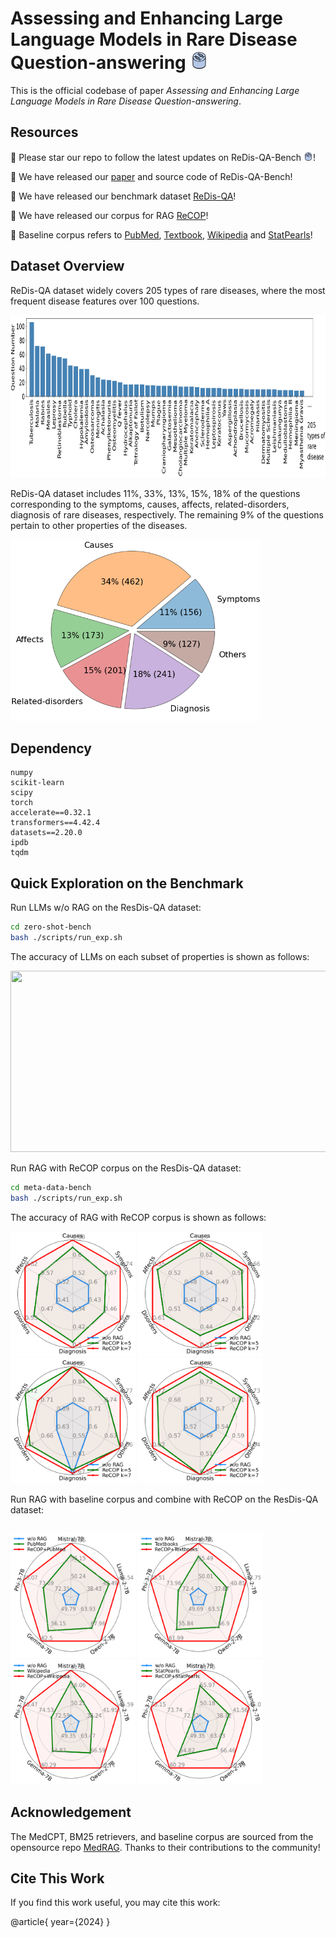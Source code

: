 # Assessing and Enhancing Large Language Models in Rare Disease Question-answering <img width="30" height="30" src="./figures/logo.png">


This is the official codebase of paper _Assessing and Enhancing Large Language Models in Rare Disease Question-answering_.


## Resources
:star2: Please star our repo to follow the latest updates on ReDis-QA-Bench <img width="15" height="15" src="./figures/logo.png">!

:mega: We have released our [paper]() and source code of ReDis-QA-Bench!

:orange_book: We have released our benchmark dataset [ReDis-QA]()!

:closed_book: We have released our corpus for RAG [ReCOP]()!

:blue_book: Baseline corpus refers to [PubMed](https://huggingface.co/datasets/MedRAG/pubmed), [Textbook](https://huggingface.co/datasets/MedRAG/textbooks), [Wikipedia](https://huggingface.co/datasets/MedRAG/wikipedia) and [StatPearls](https://huggingface.co/datasets/MedRAG/statpearls)!



## Dataset Overview

ReDis-QA dataset widely covers 205 types of rare diseases, where the most frequent disease features over 100 questions.

<img width="900" height="260" src="./figures/disease_freq.png">

ReDis-QA dataset includes 11\%, 33\%, 13\%, 15\%, 18\% of the questions corresponding to the symptoms, causes, affects, related-disorders, diagnosis of rare diseases, respectively. 
The remaining 9\% of the questions pertain to other properties of the diseases.

<img width="400" height="290" src="./figures/theme_ratio.png">


## Dependency
```
numpy
scikit-learn
scipy
torch
accelerate==0.32.1
transformers==4.42.4
datasets==2.20.0
ipdb
tqdm
```

## Quick Exploration on the Benchmark

Run LLMs w/o RAG on the ResDis-QA dataset:
```bash
cd zero-shot-bench
bash ./scripts/run_exp.sh
```

The accuracy of LLMs on each subset of properties is shown as follows:

<img width="600" height="290" src="https://github.com/guanchuwang/redis-bench/blob/main/figures/llm_results.png">

Run RAG with ReCOP corpus on the ResDis-QA dataset:
```bash
cd meta-data-bench
bash ./scripts/run_exp.sh
```

The accuracy of RAG with ReCOP corpus is shown as follows:

<img width="200" height="200" src="./figures/radar_Mistral-7B-v0.2.png">&nbsp;<img width="200" height="200" src="./figures/radar_Gemma-1.1-7B.png">&nbsp;<img width="200" height="200" src="./figures/radar_Phi-3-7B.png">&nbsp;<img width="200" height="200" src="./figures/radar_Qwen-2-7B.png">

Run RAG with baseline corpus and combine with ReCOP on the ResDis-QA dataset:
```bash

```

<img width="200" height="200" src="./figures/radar_PubMed.png">&nbsp;<img width="200" height="200" src="./figures/radar_Textbooks.png">&nbsp;<img width="200" height="200" src="./figures/radar_Wikipedia.png">&nbsp;<img width="200" height="200" src="./figures/radar_StatPearls.png">

## Acknowledgement

The MedCPT, BM25 retrievers, and baseline corpus are sourced from the opensource repo [MedRAG](https://github.com/Teddy-XiongGZ/MedRAG). 
Thanks to their contributions to the community!

## Cite This Work

If you find this work useful, you may cite this work:

@article{
    year={2024}
}